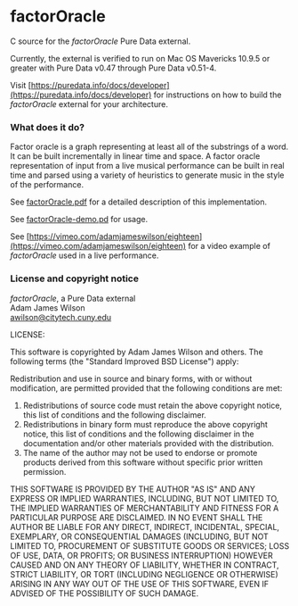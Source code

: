 # factorOracle
C source for the *factorOracle* Pure Data external.

Currently, the external is verified to run on Mac OS Mavericks 10.9.5 or greater with Pure Data v0.47 through Pure Data v0.51-4.

Visit [https://puredata.info/docs/developer](https://puredata.info/docs/developer) for instructions on how to build the *factorOracle* external for your architecture.

### What does it do?
Factor oracle is a graph representing at least all of the substrings of a word. It can be built incrementally in linear time and space. A factor oracle representation of input from a live musical performance can be built in real time and parsed using a variety of heuristics to generate music in the style of the performance. 

See [factorOracle.pdf](factorOracle.pdf) for a detailed description of this implementation.

See [factorOracle-demo.pd](factorOracle-demo.pd) for usage.

See [https://vimeo.com/adamjameswilson/eighteen](https://vimeo.com/adamjameswilson/eighteen) for a video example of *factorOracle* used in a live performance. 

### License and copyright notice
 
*factorOracle*, a Pure Data external  
Adam James Wilson  
awilson@citytech.cuny.edu  
 
LICENSE:
 
This software is copyrighted by Adam James Wilson and others. The following terms (the "Standard Improved BSD License") apply:
 
Redistribution and use in source and binary forms, with or without modification, are permitted provided that the following conditions are met:
 
1. Redistributions of source code must retain the above copyright notice, this list of conditions and the following disclaimer.
2. Redistributions in binary form must reproduce the above copyright notice, this list of conditions and the following disclaimer in the documentation and/or other materials provided with the distribution.
3. The name of the author may not be used to endorse or promote products derived from this software without specific prior written permission.

THIS SOFTWARE IS PROVIDED BY THE AUTHOR "AS IS" AND ANY EXPRESS OR IMPLIED WARRANTIES, INCLUDING, BUT NOT LIMITED TO, THE IMPLIED WARRANTIES OF MERCHANTABILITY AND FITNESS FOR A PARTICULAR PURPOSE ARE DISCLAIMED. IN NO EVENT SHALL THE AUTHOR BE LIABLE FOR ANY DIRECT, INDIRECT, INCIDENTAL, SPECIAL, EXEMPLARY, OR CONSEQUENTIAL DAMAGES (INCLUDING, BUT NOT LIMITED TO, PROCUREMENT OF SUBSTITUTE GOODS OR SERVICES; LOSS OF USE, DATA, OR PROFITS; OR BUSINESS INTERRUPTION) HOWEVER CAUSED AND ON ANY THEORY OF LIABILITY, WHETHER IN CONTRACT, STRICT LIABILITY, OR TORT (INCLUDING NEGLIGENCE OR OTHERWISE) ARISING IN ANY WAY OUT OF THE USE OF THIS SOFTWARE, EVEN IF ADVISED OF THE POSSIBILITY OF SUCH DAMAGE.
 

